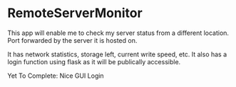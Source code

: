 # RemoteServerMonitor
This app will enable me to check my server status from a different location. Port forwarded by the server it is hosted on.

It has network statistics, storage left, current write speed, etc. It also has a login function using flask as it will be publically accessible.

Yet To Complete:
Nice GUI
Login
